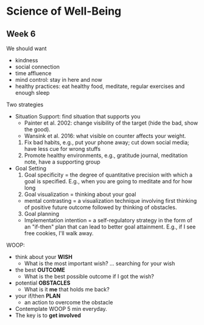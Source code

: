 # Science of Well-Being
## Week 6

We should want
  * kindness
  * social connection
  * time affluence
  * mind control: stay in here and now
  * healthy practices: eat healthy food, meditate, regular exercises and enough sleep

Two strategies 
  * Situation Support: find situation that supports you
    * Painter et al. 2002: change visibility of the target (hide the bad, show the good).
    * Wansink et al. 2016: what visible on counter affects your weight.
    1. Fix bad habits, e.g., put your phone away; cut down social media; have less cue for wrong stuffs
    2. Promote healthy environments, e.g., gratitude journal, meditation note, have a supporting group
  * Goal Setting
    1. Goal specificity = the degree of quantitative precision with which a goal is specified. E.g., when you are going to meditate and for how long
    2. Goal visualization = thinking about your goal
      * mental contrasting = a visualization technique involving first thinking of positive future outcome followed by thinking of obstacles.
    3. Goal planning
      * Implementation intention = a self-regulatory strategy in the form of an "if-then" plan that can lead to better goal attainment. E.g., if I see free cookies, I'll walk away.
    
WOOP:
  * think about your **WISH**
    * What is the most important wish? ... searching for your wish
  * the best **OUTCOME**
    * What is the best possible outcome if I got the wish?
  * potential **OBSTACLES**
    * What is it **me** that holds me back?
  * your if/then **PLAN**
    * an action to overcome the obstacle
  * Contemplate WOOP 5 min everyday.
  * The key is to **get involved**
      
    
